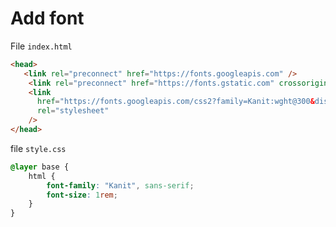 # Add font

File `index.html`

```html
<head>
   <link rel="preconnect" href="https://fonts.googleapis.com" />
    <link rel="preconnect" href="https://fonts.gstatic.com" crossorigin />
    <link
      href="https://fonts.googleapis.com/css2?family=Kanit:wght@300&display=swap"
      rel="stylesheet"
    />
</head>
```

file `style.css`

```css
@layer base {
    html {
        font-family: "Kanit", sans-serif;
        font-size: 1rem;
    }
}
```